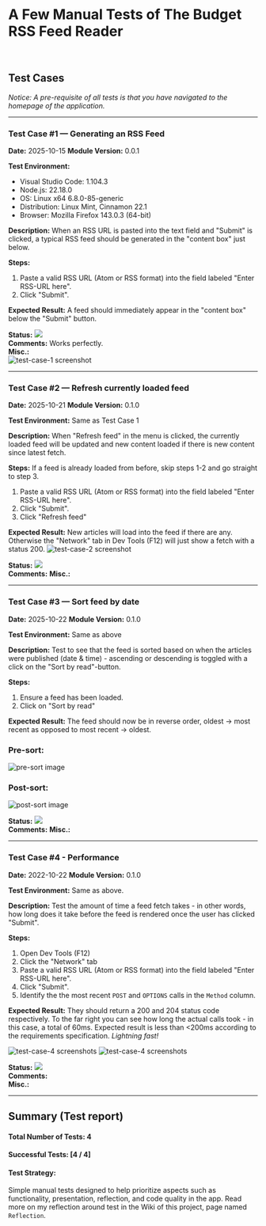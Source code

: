 # A Few Manual Tests of The Budget RSS Feed Reader

<br>

## Test Cases

_Notice: A pre-requisite of all tests is that you have navigated to the homepage of the application._

---

### Test Case #1 — Generating an RSS Feed

**Date:** 2025-10-15
**Module Version:** 0.0.1

**Test Environment:**

- Visual Studio Code: 1.104.3
- Node.js: 22.18.0
- OS: Linux x64 6.8.0-85-generic
- Distribution: Linux Mint, Cinnamon 22.1
- Browser: Mozilla Firefox 143.0.3 (64-bit)

**Description:**
When an RSS URL is pasted into the text field and "Submit" is clicked, a typical RSS feed should be generated in the "content box" just below.

**Steps:**

1. Paste a valid RSS URL (Atom or RSS format) into the field labeled "Enter RSS-URL here".
2. Click "Submit".

**Expected Result:**
A feed should immediately appear in the "content box" below the "Submit" button.

**Status:** <img src="./frontend/public/icons/success-icon.png">  
**Comments:** Works perfectly.  
**Misc.:**  
![test-case-1 screenshot](./frontend/public/images/test-case-1.png)

---

### Test Case #2 — Refresh currently loaded feed

**Date:** 2025-10-21
**Module Version:** 0.1.0

**Test Environment:**
Same as Test Case 1

**Description:**
When "Refresh feed" in the menu is clicked, the currently loaded feed will be updated and new content loaded if there is new content since latest fetch.

**Steps:**
If a feed is already loaded from before, skip steps 1-2 and go straight to step 3.

1. Paste a valid RSS URL (Atom or RSS format) into the field labeled "Enter RSS-URL here".
2. Click "Submit".
3. Click "Refresh feed"

**Expected Result:**
New articles will load into the feed if there are any. Otherwise the "Network" tab in Dev Tools (F12) will just show a fetch with a status 200.
![test-case-2 screenshot](./frontend/public/images/test-case-2.png)

**Status:** <img src="./frontend/public/icons/success-icon.png">  
**Comments:**
**Misc.:**

---

### Test Case #3 — Sort feed by date

**Date:** 2025-10-22
**Module Version:** 0.1.0

**Test Environment:**
Same as above

**Description:**
Test to see that the feed is sorted based on when the articles were published (date & time) - ascending or descending is toggled with a click on the "Sort by read"-button.

**Steps:**

1. Ensure a feed has been loaded.
2. Click on "Sort by read"

**Expected Result:**
The feed should now be in reverse order, oldest -> most recent as opposed to most recent -> oldest.<br>

### Pre-sort:

![pre-sort image](./frontend/public/images/test-case-3.1.png)

### Post-sort:

![post-sort image](./frontend/public/images/test-case-3.2.png)

**Status:** <img src="./frontend/public/icons/success-icon.png">  
**Comments:**
**Misc.:**

---

### Test Case #4 - Performance

**Date:** 2022-10-22
**Module Version:** 0.1.0

**Test Environment:**
Same as above.

**Description:**
Test the amount of time a feed fetch takes - in other words, how long does it take before the feed is rendered once the user has clicked "Submit".

**Steps:**

1. Open Dev Tools (F12)
2. Click the "Network" tab
3. Paste a valid RSS URL (Atom or RSS format) into the field labeled "Enter RSS-URL here".
4. Click "Submit".
5. Identify the the most recent `POST` and `OPTIONS` calls in the `Method` column.

**Expected Result:**
They should return a 200 and 204 status code respectively. To the far right you can see how long the actual calls took - in this case, a total of 60ms. Expected result is less than <200ms according to the requirements specification. _Lightning fast!_

![test-case-4 screenshots](./frontend/public/images/test-case-4.2.png)
![test-case-4 screenshots](./frontend/public/images/test-case-4.1.png)

**Status:** <img src="./frontend/public/icons/success-icon.png">  
**Comments:**  
**Misc.:**

---

## Summary (Test report)

#### Total Number of Tests: 4

#### Successful Tests: [4 / 4]

#### Test Strategy:

Simple manual tests designed to help prioritize aspects such as functionality, presentation, reflection, and code quality in the app. Read more on my reflection around test in the Wiki of this project, page named `Reflection`.
